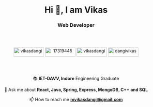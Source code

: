 <h1 align="center">Hi 👋, I am Vikas</h1>
<h3 align="center">Web Developer</h3>

<div>&nbsp;</div>
<div>&nbsp;</div>

<p align="center">
<a href="https://linkedin.com/in/vikasdangi" target="blank"><img align="center" src="https://img.shields.io/badge/LinkedIn-0077B5?style=for-the-badge&logo=linkedin&logoColor=white" alt="vikasdangi" height="30" width="100" /></a>
<a href="https://stackoverflow.com/users/17319445" target="blank"><img align="center" src="https://img.shields.io/badge/Stack_Overflow-FE7A16?style=for-the-badge&logo=stack-overflow&logoColor=white" alt="17319445" height="30" width="100" /></a>
<a href="https://www.codechef.com/users/vikasdangi" target="blank"><img align="center" src="https://img.shields.io/badge/Codechef-%23B92B27.svg?&style=for-the-badge&logo=Codechef&logoColor=white" alt="vikasdangi" height="30" width="100" /></a>
<a href="https://www.leetcode.com/dangivikas" target="blank"><img align="center" src="https://img.shields.io/badge/-LeetCode-FFA116?style=for-the-badge&logo=LeetCode&logoColor=black" alt="dangivikas" height="30" width="100" /></a>
</p>

<div>&nbsp;</div>
<div>&nbsp;</div>

<div align="center">
  
📚 **IET-DAVV, Indore** Engineering Graduate

💬 Ask me about **React, Java, Spring, Express, MongoDB, C++ and SQL**

📫 How to reach me **mvikasdangi@gmail.com**
 </div> 
 

<div>&nbsp;</div>

  
<!---
dangi-vikas/dangi-vikas is a ✨ special ✨ repository because its `README.md` (this file) appears on your GitHub profile.
You can click the Preview link to take a look at your changes.
--->
